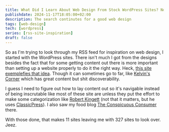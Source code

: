 ```yaml
---
title: What Did I Learn About Web Design From Stock WordPress Sites? Nothing Much.
publishdate: 2024-11-17T18:05:00+02:00
description: The search continutes for a good web design
tags: [web-design]
tech: [wordpress]
series: [rss-site-inspiration]
draft: false
---
```


So as I'm trying to look through my RSS feed for inspiration on web design, I started with the WordPress sites. There isn't much I got from the designs besides the fact that for some getting content out there is more important than setting up a website properly to do it the right way. Heck, [this site exemplefies that idea](/content/blog/eddie-cross-website.md). Though it can sometimes go to far, like [Kelvin's Corner](https://kelvinscorner.wordpress.com/) which has great content but shit discoverability.

I guess I need to figure out how to lay content out so it's navigable instead of being inscrutable like most of these site are unless they put the effort to make some categorization like [Robert Kingett](https://robertkingett.com/) (not that it matters, but he uses [ClassicPress](https://www.classicpress.net/)). I also saw my food blog [The Conspicuous Consumer](https://conspycons.wordpress.com/) there.

With those done, that makes 11 sites leaving me with 327 sites to look over. Jeez.

